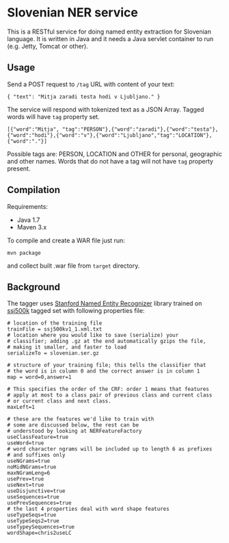 Slovenian NER service
===============

This is a RESTful service for doing named entity extraction for Slovenian language. It is written in Java and it needs a Java servlet container to run (e.g. Jetty, Tomcat or other).

Usage
--------

Send a POST request to `/tag` URL with content of your text:

```
{ "text": "Mitja zaradi testa hodi v Ljubljano." }
```

The service will respond with tokenized text as a JSON Array. Tagged words will have `tag` property set.

```
[{"word":"Mitja", "tag":"PERSON"},{"word":"zaradi"},{"word":"testa"},{"word":"hodi"},{"word":"v"},{"word":"Ljubljano","tag":"LOCATION"},{"word":"."}]
```

Possible tags are: PERSON, LOCATION and OTHER for personal, geographic and other names. Words that do not have a tag will not have `tag` property present.

Compilation
------------

Requirements:

* Java 1.7
* Maven 3.x

To compile and create a WAR file just run:

```
mvn package
```

and collect built .war file from `target` directory.



Background
-----------

The tagger uses [Stanford Named Entity Recognizer][1] library trained on [ssj500k][2] tagged set with following properties file:

```
# location of the training file
trainFile = ssj500kv1_1.xml.txt
# location where you would like to save (serialize) your
# classifier; adding .gz at the end automatically gzips the file,
# making it smaller, and faster to load
serializeTo = slovenian.ser.gz

# structure of your training file; this tells the classifier that
# the word is in column 0 and the correct answer is in column 1
map = word=0,answer=1

# This specifies the order of the CRF: order 1 means that features
# apply at most to a class pair of previous class and current class
# or current class and next class.
maxLeft=1

# these are the features we'd like to train with
# some are discussed below, the rest can be
# understood by looking at NERFeatureFactory
useClassFeature=true
useWord=true
# word character ngrams will be included up to length 6 as prefixes
# and suffixes only
useNGrams=true
noMidNGrams=true
maxNGramLeng=6
usePrev=true
useNext=true
useDisjunctive=true
useSequences=true
usePrevSequences=true
# the last 4 properties deal with word shape features
useTypeSeqs=true
useTypeSeqs2=true
useTypeySequences=true
wordShape=chris2useLC
```




 [1]: http://nlp.stanford.edu/software/CRF-NER.shtml
 [2]: http://www.slovenscina.eu/tehnologije/ucni-korpus

